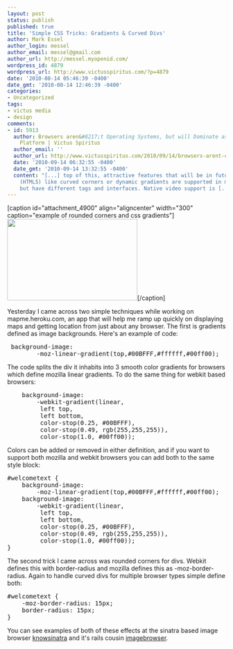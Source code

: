 ```yaml
---
layout: post
status: publish
published: true
title: 'Simple CSS Tricks: Gradients & Curved Divs'
author: Mark Essel
author_login: messel
author_email: messel@gmail.com
author_url: http://messel.myopenid.com/
wordpress_id: 4879
wordpress_url: http://www.victusspiritus.com/?p=4879
date: '2010-08-14 05:46:39 -0400'
date_gmt: '2010-08-14 12:46:39 -0400'
categories:
- Uncategorized
tags:
- victus media
- design
comments:
- id: 5913
  author: Browsers aren&#8217;t Operating Systems, but will Dominate as an Application
    Platform | Victus Spiritus
  author_email: ''
  author_url: http://www.victusspiritus.com/2010/09/14/browsers-arent-operating-systems-but-will-dominate-as-an-application-platform/
  date: '2010-09-14 06:32:55 -0400'
  date_gmt: '2010-09-14 13:32:55 -0400'
  content: "[...] top of this, attractive features that will be in future standards
    (HTML5) like curved corners or dynamic gradients are supported in multiple browsers,
    but have different tags and interfaces. Native video support is [...]"
---
```

<p>[caption id="attachment_4900" align="aligncenter" width="300" caption="example of rounded corners and css gradients"]<a href="http://www.victusspiritus.com/wp-content/uploads/2010/08/Screenshot.png"><img class="size-medium wp-image-4900" title="Screenshot" src="http://www.victusspiritus.com/wp-content/uploads/2010/08/Screenshot-300x187.png" alt="" width="300" height="187" /></a>[/caption]</p>
<p style="text-align: left;">Yesterday I came across two simple techniques while working on mapme.heroku.com, an app that will help me ramp up quickly on displaying maps and getting location from just about any browser. The first is gradients defined as image backgrounds. Here's an example of code:</p>
<pre> background-image:
        -moz-linear-gradient(top,#00BFFF,#ffffff,#00ff00);</pre>
<p>The code splits the div it inhabits into 3 smooth color gradients for browsers which define mozilla linear gradients. To do the same thing for webkit based browsers:</p>
<pre>    background-image:
        -webkit-gradient(linear,
         left top,
         left bottom,
         color-stop(0.25, #00BFFF),
         color-stop(0.49, rgb(255,255,255)),
         color-stop(1.0, #00ff00));</pre>
<p>Colors can be added or removed in either definition, and if you want to support both mozilla and webkit browsers you can add both to the same style block:</p>
<pre>#welcometext {
    background-image:
        -moz-linear-gradient(top,#00BFFF,#ffffff,#00ff00); 
    background-image:
        -webkit-gradient(linear,
         left top,
         left bottom,
         color-stop(0.25, #00BFFF),
         color-stop(0.49, rgb(255,255,255)),
         color-stop(1.0, #00ff00));
}</pre>
<p>The second trick I came across was rounded corners for divs. Webkit defines this with border-radius and mozilla defines this as -moz-border-radius. Again to handle curved divs for multiple browser types simple define both:</p>
<pre>#welcometext {
    -moz-border-radius: 15px;
    border-radius: 15px;
}</pre>
<p>You can see examples of both of these effects at the sinatra based image browser <a href="http://knowsinatra.heroku.com">knowsinatra</a> and it's rails cousin <a href="http://imagebrowser.heroku.com">imagebrowser</a>.</p>
